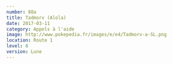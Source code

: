 ```yaml
---
number: 88a
title: Tadmorv (Alola)
date: 2017-03-11
category: Appels à l'aide
image: http://www.pokepedia.fr/images/e/e4/Tadmorv-a-SL.png
location: Route 1
level: 8
version: Lune
---
```

